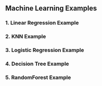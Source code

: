 ## Machine Learning Examples

### 1. Linear Regression Example ###

### 2. KNN Example ###

### 3. Logistic Regression Example ###

### 4. Decision Tree Example ###

### 5. RandomForest Example ###
